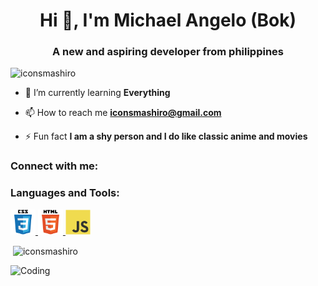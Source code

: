 <h1 align="center">Hi 👋, I'm Michael Angelo (Bok)</h1>
<h3 align="center">A new and aspiring developer from philippines</h3>

<p align="left"> <img src="https://komarev.com/ghpvc/?username=iconsmashiro&label=Profile%20views&color=6f8390&style=plastic" alt="iconsmashiro" /> </p>

- 🌱 I’m currently learning **Everything**

- 📫 How to reach me **iconsmashiro@gmail.com**

- ⚡ Fun fact **I am a shy person and I do like classic anime and movies**

<h3 align="left">Connect with me:</h3>
<p align="left">
</p>

<h3 align="left">Languages and Tools:</h3>
<p align="left"> <a href="https://www.w3schools.com/css/" target="_blank" rel="noreferrer"> <img src="https://raw.githubusercontent.com/devicons/devicon/master/icons/css3/css3-original-wordmark.svg" alt="css3" width="40" height="40"/> </a> <a href="https://www.w3.org/html/" target="_blank" rel="noreferrer"> <img src="https://raw.githubusercontent.com/devicons/devicon/master/icons/html5/html5-original-wordmark.svg" alt="html5" width="40" height="40"/> </a> <a href="https://developer.mozilla.org/en-US/docs/Web/JavaScript" target="_blank" rel="noreferrer"> <img src="https://raw.githubusercontent.com/devicons/devicon/master/icons/javascript/javascript-original.svg" alt="javascript" width="40" height="40"/> </a> </p>

<p>&nbsp;<img align="center" src="https://github-readme-stats.vercel.app/api?username=iconsmashiro&show_icons=true&theme=tokyonight&title_color=ba87a7&text_color=c623e7&bg_color=5c4d4d&hide_border=true&locale=en" alt="iconsmashiro" /></p>

<img align="left" alt="Coding" width="400" src="https://i.pinimg.com/564x/7b/60/e5/7b60e58ba79ce2b98399ceda8dc41472.jpg">
